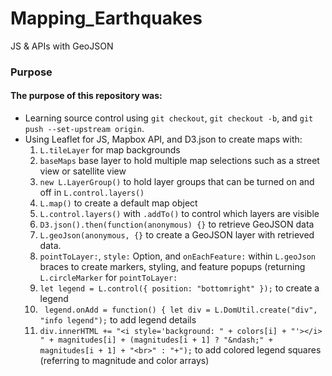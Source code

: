 # Mapping_Earthquakes
JS &amp; APIs with GeoJSON

### Purpose

#### The purpose of this repository was:

  * Learning source control using `git checkout`, `git checkout -b`, and `git push --set-upstream origin`.
  * Using Leaflet for JS, Mapbox API, and D3.json to create maps with:
    1. `L.tileLayer` for map backgrounds
    2. `baseMaps` base layer to hold multiple map selections such as a street view or satellite view
    3. `new L.LayerGroup()` to hold layer groups that can be turned on and off in `L.control.layers()`
    4. `L.map()` to create a default map object
    5. `L.control.layers()` with `.addTo()` to control which layers are visible
    6. `D3.json().then(function(anonymous) {}` to retrieve GeoJSON data
    7. `L.geoJson(anonymous, {}` to create a GeoJSON layer with retrieved data.
    8. `pointToLayer:`, `style:` Option, and `onEachFeature:` within `L.geoJson` braces to create markers, styling, and feature popups (returning `L.circleMarker` for `pointToLayer:`
    9. `let legend = L.control({
        position: "bottomright"
        });` to create a legend
    10. ` legend.onAdd = function() {
        let div = L.DomUtil.create("div", "info legend");` to add legend details
    11. `div.innerHTML +=
        "<i style='background: " + colors[i] + "'></i> " +
        magnitudes[i] + (magnitudes[i + 1] ? "&ndash;" + magnitudes[i + 1] + "<br>" : "+");` to add colored legend squares (referring to magnitude and color arrays)
